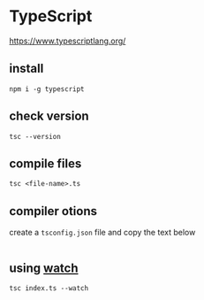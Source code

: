 # TypeScript

https://www.typescriptlang.org/  

## install

```
npm i -g typescript
```

## check version

```
tsc --version
```

## compile files

```
tsc <file-name>.ts
```

## compiler otions

create a ```tsconfig.json``` file and copy the text below  

```

```

## using [watch](https://www.typescriptlang.org/docs/handbook/configuring-watch.html#configuring-file-watching-using-a-tsconfigjson)

```
tsc index.ts --watch
```